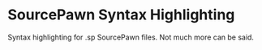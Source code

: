 SourcePawn Syntax Highlighting
==============================
Syntax highlighting for .sp SourcePawn files. Not much more can be said.